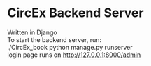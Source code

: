 # CircEx Backend Server<br>
Written in Django <br>
To start the backend server, run:<br>
./CircEx_book python manage.py runserver<br>
login page runs on http://127.0.0.1:8000/admin